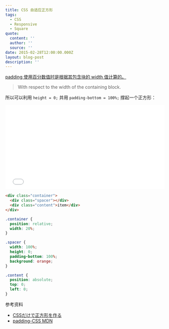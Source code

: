 ```yaml
---
title: CSS 自适应正方形
tags:
  - CSS
  - Responsive
  - Square
quote:
  content: ''
  author: ''
  source: ''
date: 2015-02-28T12:00:00.000Z
layout: blog-post
description: ''
---
```


[padding 使用百分数值时是根据其包含块的 width 值计算的。][padding-mdn]

> With respect to the width of the containing block.

所以可以利用 `height = 0;` 并用 `padding-bottom = 100%;` 撑起一个正方形：

<p>
  <iframe height='265' scrolling='no' title='CSS Responsive Square' src='//codepen.io/Crimx/embed/VYdMWJ/?height=265&theme-id=0&default-tab=result&embed-version=2' frameborder='no' allowtransparency='true' allowfullscreen='true' style='width: 100%; height: 265px;'>See the Pen <a href='http://codepen.io/Crimx/pen/VYdMWJ/'>CSS Responsive Square</a> by Jesse Wong (<a href='http://codepen.io/Crimx'>@Crimx</a>) on <a href='http://codepen.io'>CodePen</a>.
  </iframe>
</p>

```html
<div class="container">
  <div class="spacer"></div>
  <div class="content">item</div>
</div>
```

```css
.container {
  position: relative;
  width: 20%;
}

.spacer {
  width: 100%;
  height: 0;
  padding-bottom: 100%;
  background: orange;
}

.content {
  position: absolute;
  top: 0;
  left: 0;
}
```

参考资料

- [CSSだけで正方形を作る](http://qiita.com/usp/items/96f3cf9997ebb5b3dbb9)
- [padding-CSS MDN][padding-mdn]


[padding-mdn]: https://developer.mozilla.org/en-US/docs/Web/CSS/padding#Syntax 

